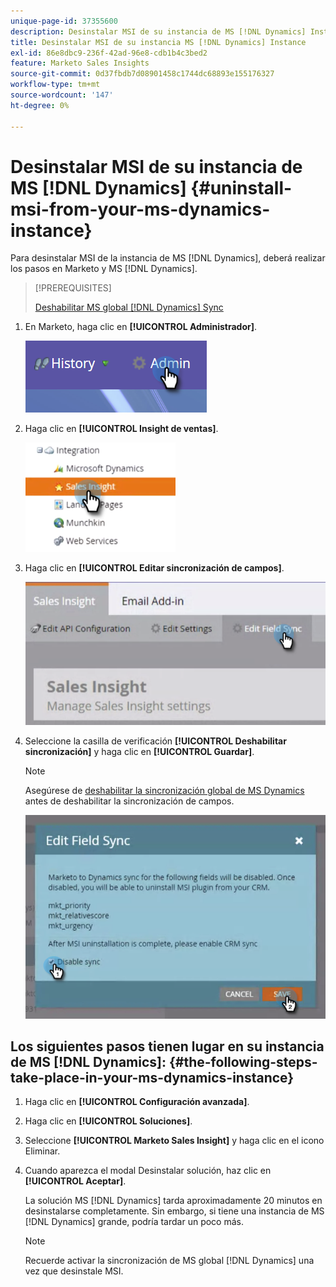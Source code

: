 ```yaml
---
unique-page-id: 37355600
description: Desinstalar MSI de su instancia de MS [!DNL Dynamics] Instance - Documentos de Marketo - Documentación del producto
title: Desinstalar MSI de su instancia MS [!DNL Dynamics] Instance
exl-id: 86e8dbc9-236f-42ad-96e8-cdb1b4c3bed2
feature: Marketo Sales Insights
source-git-commit: 0d37fbdb7d08901458c1744dc68893e155176327
workflow-type: tm+mt
source-wordcount: '147'
ht-degree: 0%

---
```


# Desinstalar MSI de su instancia de MS [!DNL Dynamics] {#uninstall-msi-from-your-ms-dynamics-instance}

Para desinstalar MSI de la instancia de MS [!DNL Dynamics], deberá realizar los pasos en Marketo y MS [!DNL Dynamics].

>[!PREREQUISITES]
>
>[Deshabilitar MS global [!DNL Dynamics] Sync](/help/marketo/product-docs/marketo-sales-insight/msi-for-microsoft-dynamics/uninstalling/disable-global-ms-dynamics-sync.md)

1. En Marketo, haga clic en **[!UICONTROL Administrador]**.

   ![](assets/one-1.png)

1. Haga clic en **[!UICONTROL Insight de ventas]**.

   ![](assets/six.png)

1. Haga clic en **[!UICONTROL Editar sincronización de campos]**.

   ![](assets/seven.png)

1. Seleccione la casilla de verificación **[!UICONTROL Deshabilitar sincronización]** y haga clic en **[!UICONTROL Guardar]**.

   >[!NOTE]
   >
   >Asegúrese de [deshabilitar la sincronización global de MS Dynamics](/help/marketo/product-docs/marketo-sales-insight/msi-for-microsoft-dynamics/uninstalling/disable-global-ms-dynamics-sync.md) antes de deshabilitar la sincronización de campos.

   ![](assets/eight.png)

## Los siguientes pasos tienen lugar en su instancia de MS [!DNL Dynamics]: {#the-following-steps-take-place-in-your-ms-dynamics-instance}

1. Haga clic en **[!UICONTROL Configuración avanzada]**.

1. Haga clic en **[!UICONTROL Soluciones]**.

1. Seleccione **[!UICONTROL Marketo Sales Insight]** y haga clic en el icono Eliminar.

1. Cuando aparezca el modal Desinstalar solución, haz clic en **[!UICONTROL Aceptar]**.

   La solución MS [!DNL Dynamics] tarda aproximadamente 20 minutos en desinstalarse completamente. Sin embargo, si tiene una instancia de MS [!DNL Dynamics] grande, podría tardar un poco más.

   >[!NOTE]
   >
   >Recuerde activar la sincronización de MS global [!DNL Dynamics] una vez que desinstale MSI.
